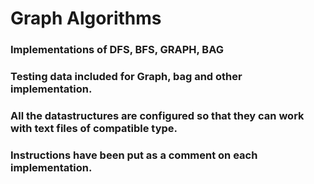 # Graph Algorithms

### Implementations of DFS, BFS, GRAPH, BAG 
### Testing data included for Graph, bag and other implementation.
### All the datastructures are configured so that they can work with text files of compatible type.
### Instructions have been put as a comment on each implementation.
